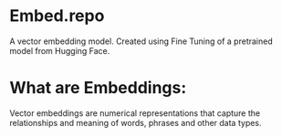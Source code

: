 # Embed.repo
A vector embedding model. Created using Fine Tuning of a pretrained model from Hugging Face.
# What are Embeddings:
Vector embeddings are numerical representations that capture the relationships and meaning of words, 
phrases and other data types.
